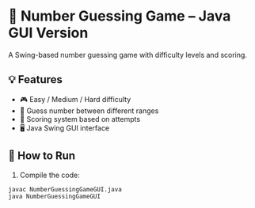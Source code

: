 # 🎯 Number Guessing Game – Java GUI Version

A Swing-based number guessing game with difficulty levels and scoring.

## 💡 Features
- 🎮 Easy / Medium / Hard difficulty
- 🔢 Guess number between different ranges
- 💯 Scoring system based on attempts
- 🖥️ Java Swing GUI interface

## 🚀 How to Run

1. Compile the code:
```bash
javac NumberGuessingGameGUI.java
java NumberGuessingGameGUI
